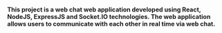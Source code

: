 #### This project is a web chat web application developed using React, NodeJS, ExpressJS and Socket.IO technologies. The web application allows users to communicate with each other in real time via web chat.

